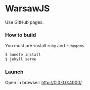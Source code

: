 # WarsawJS

Use GitHub pages.

### How to build

You must pre-install `ruby` and `rubygems`.

```bash
$ bundle install
$ jekyll serve
```

### Launch

Open in browser: http://0.0.0.0:4000/
